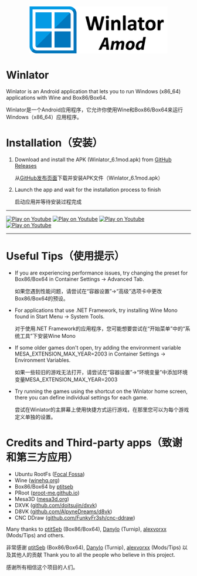 <p align="center">
	<img src="logo.png" width="376" height="128" alt="Winlator Logo" />  
</p>

# Winlator

Winlator is an Android application that lets you to run Windows (x86_64) applications with Wine and Box86/Box64.

Winlator是一个Android应用程序，它允许你使用Wine和Box86/Box64来运行Windows（x86_64）应用程序。

# Installation（安装）

1. Download and install the APK (Winlator_6.1mod.apk) from [GitHub Releases](https://github.com/afeimod/winlator-mod/releases)
   
   从[GitHub发布页面](https://github.com/afeimod/winlator-mod/releases)下载并安装APK文件（Winlator_6.1mod.apk）
2. Launch the app and wait for the installation process to finish
   
   启动应用并等待安装过程完成

----

[![Play on Youtube](https://img.youtube.com/vi/8PKhmT7B3Xo/1.jpg)](https://www.youtube.com/watch?v=8PKhmT7B3Xo)
[![Play on Youtube](https://img.youtube.com/vi/9E4wnKf2OsI/2.jpg)](https://www.youtube.com/watch?v=9E4wnKf2OsI)
[![Play on Youtube](https://img.youtube.com/vi/czEn4uT3Ja8/2.jpg)](https://www.youtube.com/watch?v=czEn4uT3Ja8)
[![Play on Youtube](https://img.youtube.com/vi/eD36nxfT_Z0/2.jpg)](https://www.youtube.com/watch?v=eD36nxfT_Z0)

----

# Useful Tips（使用提示）

- If you are experiencing performance issues, try changing the preset for Box86/Box64 in Container Settings -> Advanced Tab.
  
  如果您遇到性能问题，请尝试在“容器设置”->“高级”选项卡中更改Box86/Box64的预设。
- For applications that use .NET Framework, try installing Wine Mono found in Start Menu -> System Tools.
  
  对于使用.NET Framework的应用程序，您可能想要尝试在“开始菜单”中的“系统工具”下安装Wine Mono
- If some older games don't open, try adding the environment variable MESA_EXTENSION_MAX_YEAR=2003 in Container Settings -> Environment Variables.
  
  如果一些较旧的游戏无法打开，请尝试在“容器设置”->“环境变量”中添加环境变量MESA_EXTENSION_MAX_YEAR=2003
- Try running the games using the shortcut on the Winlator home screen, there you can define individual settings for each game.
  
  尝试在Winlator的主屏幕上使用快捷方式运行游戏，在那里您可以为每个游戏定义单独的设置。

# Credits and Third-party apps（致谢和第三方应用）
- Ubuntu RootFs ([Focal Fossa](https://releases.ubuntu.com/focal))
- Wine ([winehq.org](https://www.winehq.org/))
- Box86/Box64 by [ptitseb](https://github.com/ptitSeb)
- PRoot ([proot-me.github.io](https://proot-me.github.io))
- Mesa3D ([mesa3d.org](https://www.mesa3d.org))
- DXVK ([github.com/doitsujin/dxvk](https://github.com/doitsujin/dxvk))
- D8VK ([github.com/AlpyneDreams/d8vk](https://github.com/AlpyneDreams/d8vk))
- CNC DDraw ([github.com/FunkyFr3sh/cnc-ddraw](https://github.com/FunkyFr3sh/cnc-ddraw))

Many thanks to [ptitSeb](https://github.com/ptitSeb) (Box86/Box64), [Danylo](https://blogs.igalia.com/dpiliaiev/tags/mesa/) (Turnip), [alexvorxx](https://github.com/alexvorxx) (Mods/Tips) and others.

非常感谢 [ptitSeb](https://github.com/ptitSeb) (Box86/Box64), [Danylo](https://blogs.igalia.com/dpiliaiev/tags/mesa/) (Turnip), [alexvorxx](https://github.com/alexvorxx) (Mods/Tips) 以及其他人的贡献
Thank you to all the people who believe in this project.

感谢所有相信这个项目的人们。
